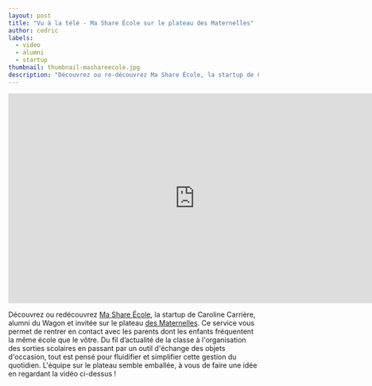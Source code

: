 ```yaml
---
layout: post
title: "Vu à la télé - Ma Share École sur le plateau des Maternelles"
author: cedric
labels:
  - video
  - alumni
  - startup
thumbnail: thumbnail-mashareecole.jpg
description: "Découvrez ou re-découvrez Ma Share École, la startup de Caroline Carrière, alumni du Wagon et invitée sur le plateau des Maternelles."
---
```


<div class="video-wrapper"><iframe width="750" height="422" src="https://www.youtube.com/embed/mcNQEV6Tduo" frameborder="0" allowfullscreen></iframe></div>

Découvrez ou redécouvrez [Ma Share École](https://www.mashareecole.com/), la startup de Caroline Carrière, alumni du Wagon et invitée sur le plateau [des Maternelles](http://www.france5.fr/emissions/les-maternelles). Ce service vous permet de rentrer en contact avec les parents dont les enfants fréquentent la même école que le vôtre. Du fil d’actualité de la classe à l'organisation des sorties scolaires en passant par un outil d'échange des objets d'occasion, tout est pensé pour fluidifier et simplifier cette gestion du quotidien. L'équipe sur le plateau semble emballée, à vous de faire une idée en regardant la vidéo ci-dessus !